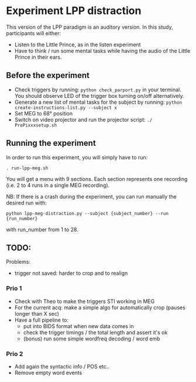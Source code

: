 # Experiment LPP distraction 

This version of the LPP paradigm is an auditory version. In this study, participants will either:
- Listen to the Little Prince, as in the listen experiment
- Have to think / run some mental tasks while having the audio of the Little Prince in their ears.

## Before the experiment

- Check triggers by running: ```python check_parport.py``` in your terminal. You should observe LED of the trigger box turning on/off alternatively.
- Generate a new list of mental tasks for the subject by running: ```python create-instructions-list.py --subject x```
- Set MEG to 68° position
- Switch on video projector and run the projector script: ```./ ProPixxxsetup.sh```

## Running the experiment

In order to run this experiment, you will simply have to run:

```. run-lpp-meg.sh```

You will get a menu with 9 sections. Each section represents one recording (i.e. 2 to 4 runs in a single MEG recording). 

NB: If there is a crash during the experiment, you can run manually the desired run with:

```python lpp-meg-distraction.py --subject {subject_number} --run {run_number}```

with run_number from 1 to 28. 

## TODO:

Problems:

- trigger not saved: harder to crop and to realign

### Prio 1

- Check with Theo to make the triggers STI working in MEG
- For the current acq: make a simple algo for automatically crop (pauses longer than X sec)
- Have a full pipeline to:
    - put into BIDS format when new data comes in
    - check the trigger timings / the total length and assert it's ok
    - (bonus) run some simple wordfreq decoding / word emb

### Prio 2

- Add again the syntactic info / POS etc..
- Remove empty word events
